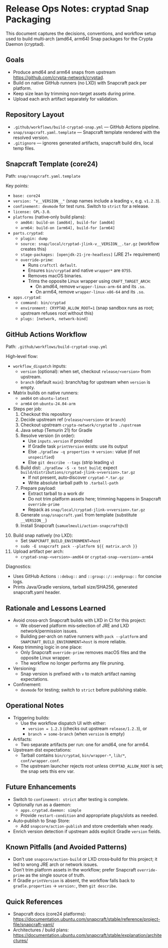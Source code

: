 # Release Ops Notes: cryptad Snap Packaging

This document captures the decisions, conventions, and workflow setup used to build multi‑arch (amd64, arm64) Snap packages for the Crypta Daemon (cryptad).

## Goals

- Produce amd64 and arm64 snaps from upstream https://github.com/crypta-network/cryptad.
- Build on native GitHub runners (no LXD) with Snapcraft pack per platform.
- Keep size lean by trimming non‑target assets during prime.
- Upload each arch artifact separately for validation.

## Repository Layout

- `.github/workflows/build-cryptad-snap.yml` — GitHub Actions pipeline.
- `snap/snapcraft.yaml.template` — Snapcraft template rendered with the resolved version.
- `.gitignore` — ignores generated artifacts, snapcraft build dirs, local temp files.

## Snapcraft Template (core24)

Path: `snap/snapcraft.yaml.template`

Key points:
- `base: core24`
- `version: "v__VERSION__"` (snap names include a leading `v`, e.g. `v1.2.3`).
- `confinement: devmode` for test runs. Switch to `strict` for a release.
- `license: GPL-3.0`.
- `platforms` (native‑only build plans):
  - `amd64: build-on [amd64], build-for [amd64]`
  - `arm64: build-on [arm64], build-for [arm64]`
- `parts.cryptad`:
  - `plugin: dump`
  - `source: snap/local/cryptad-jlink-v__VERSION__.tar.gz` (workflow creates this)
  - `stage-packages: [openjdk-21-jre-headless]` (JRE 21+ requirement)
  - `override-prime`:
    - Runs `craftctl default`.
    - Ensures `bin/cryptad` and native `wrapper*` are `0755`.
    - Removes macOS binaries.
    - Trims the opposite Linux wrapper using `CRAFT_TARGET_ARCH`:
      - On amd64, remove `wrapper-linux-arm-64` and its `.so`.
      - On arm64, remove `wrapper-linux-x86-64` and its `.so`.
- `apps.cryptad`:
  - `command: bin/cryptad`
  - `environment: CRYPTAD_ALLOW_ROOT=1` (snap sandbox runs as root; upstream refuses root without this)
  - `plugs: [network, network-bind]`

## GitHub Actions Workflow

Path: `.github/workflows/build-cryptad-snap.yml`

High‑level flow:
- `workflow_dispatch` inputs:
  - `version` (optional): when set, checkout `release/<version>` from upstream.
  - `branch` (default `main`): branch/tag for upstream when `version` is empty.
- Matrix builds on native runners:
  - `amd64` on `ubuntu-latest`
  - `arm64` on `ubuntu-24.04-arm`
- Steps per job:
  1) Checkout this repository
  2) Decide upstream ref (`release/<version>` or `branch`)
  3) Checkout upstream `crypta-network/cryptad` to `./upstream`
  4) Java setup (Temurin 21) for Gradle
  5) Resolve version (in order):
     - Use `inputs.version` if provided
     - If Gradle task `printVersion` exists: use its output
     - Else `./gradlew -q properties` → `version:` value (if not `unspecified`)
     - Else `git describe --tags` (strip leading `v`)
  6) Build dist: `./gradlew -S -x test build`; expect `build/distributions/cryptad-jlink-v<version>.tar.gz`
     - If not present, auto‑discover `cryptad-*.tar.gz`
     - Write absolute tarball path to `.tarball-path`
  7) Prepare payload:
     - Extract tarball to a work dir
     - Do not trim platform assets here; trimming happens in Snapcraft `override-prime`
     - Repack as `snap/local/cryptad-jlink-v<version>.tar.gz`
  8) Generate `snap/snapcraft.yaml` from template (substitute `__VERSION__`)
  9) Install Snapcraft (`samuelmeuli/action-snapcraft@v3`)
 10) Build snap natively (no LXD):
     - Set `SNAPCRAFT_BUILD_ENVIRONMENT=host`
     - `sudo -E snapcraft pack --platform ${{ matrix.arch }}`
 11) Upload artifact per arch:
     - `cryptad-snap-<version>-amd64` or `cryptad-snap-<version>-arm64`

Diagnostics:
- Uses GitHub Actions `::debug::` and `::group::/::endgroup::` for concise logs.
- Prints Java/Gradle versions, tarball size/SHA256, generated snapcraft.yaml header.

## Rationale and Lessons Learned

- Avoid cross‑arch Snapcraft builds with LXD in CI for this project:
  - We observed platform mis‑selection of JRE and LXD network/permission issues.
  - Building per‑arch on native runners with `pack --platform` and `SNAPCRAFT_BUILD_ENVIRONMENT=host` is more reliable.
- Keep trimming logic in one place:
  - Only Snapcraft `override-prime` removes macOS files and the opposite Linux wrapper.
  - The workflow no longer performs any file pruning.
- Versioning:
  - Snap version is prefixed with `v` to match artifact naming expectations.
- Confinement:
  - `devmode` for testing; switch to `strict` before publishing stable.

## Operational Notes

- Triggering builds:
  - Use the workflow dispatch UI with either:
    - `version = 1.2.3` (checks out upstream `release/1.2.3`), or
    - `branch = some-branch` (when `version` is empty)
- Artifacts:
  - Two separate artifacts per run: one for amd64, one for arm64.
- Upstream dist expectations:
  - Tarball contains `bin/cryptad`, `bin/wrapper-*`, `lib/*`, `conf/wrapper.conf`.
  - The upstream launcher rejects root unless `CRYPTAD_ALLOW_ROOT` is set; the snap sets this env var.

## Future Enhancements

- Switch to `confinement: strict` after testing is complete.
- Optionally run as a daemon:
  - `apps.cryptad.daemon: simple`
  - Provide `restart-condition` and appropriate plugs/slots as needed.
- Auto‑publish to Snap Store:
  - Add `snapcore/action-publish` and store credentials when ready.
- Enrich version detection if upstream adds explicit Gradle `version` fields.

## Known Pitfalls (and Avoided Patterns)

- Don’t use `snapcore/action-build` or LXD cross‑build for this project; it led to wrong JRE arch or network issues.
- Don’t trim platform assets in the workflow; prefer Snapcraft `override-prime` as the single source of truth.
- If Gradle `printVersion` is absent, the workflow falls back to `gradle.properties` → `version:`, then `git describe`.

## Quick References

- Snapcraft docs (core24 platforms):
  https://documentation.ubuntu.com/snapcraft/stable/reference/project-file/snapcraft-yaml/
- Architectures / build plans:
  https://documentation.ubuntu.com/snapcraft/stable/explanation/architectures/

